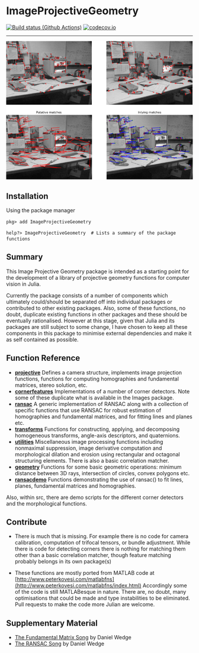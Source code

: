 ImageProjectiveGeometry
=======================

[![Build status (Github Actions)](https://github.com/peterkovesi/ImageProjectiveGeometry.jl/workflows/CI/badge.svg)](https://github.com/peterkovesi/ImageProjectiveGeometry.jl/actions)
[![codecov.io](http://codecov.io/github/peterkovesi/ImageProjectiveGeometry.jl/coverage.svg?branch=main)](http://codecov.io/github/peterkovesi/ImageProjectiveGeometry.jl?branch=main)

----------------------------------------------

![banner image](doc/banner.png)

## Installation

Using the package manager

```
pkg> add ImageProjectiveGeometry

```

```
help?> ImageProjectiveGeometry  # Lists a summary of the package functions 
```

## Summary

This Image Projective Geometry package is intended as a starting point for the development of a library of projective geometry functions for computer vision in Julia.

Currently the package consists of a number of components which
ultimately could/should be separated off into individual packages or
contributed to other existing packages.  Also, some of these
functions, no doubt, duplicate existing functions in other packages
and these should be eventually rationalised.  However at this stage,
given that Julia and its packages are still subject to some change, I
have chosen to keep all these components in this package to minimise
external dependencies and make it as self contained as possible.

## Function Reference

* [**projective**](doc/projective.md) Defines a camera structure,
implements image projection functions, functions for computing
homographies and fundamental matrices, stereo solution, etc.
* [**cornerfeatures**](doc/cornerfeatures.md) Implementations of a number of corner detectors.  Note some of these duplicate what is available in the Images package.
* [**ransac**](doc/ransac.md) A generic implementation of RANSAC along with a collection of specific functions that use RANSAC for robust estimation of homographies and fundamental matrices, and for fitting lines and planes etc.
* [**transforms**](doc/transforms.md) Functions for constructing,
applying, and decomposing homogeneous transforms, angle-axis
descriptors, and quaternions.
* [**utilities**](doc/utilities.md) Miscellaneous image processing functions including nonmaximal suppression, image derivative computation and morphological dilation and erosion using rectangular and octagonal structuring elements.  There is also a basic correlation matcher.  
* [**geometry**](doc/geometry.md) Functions for some basic
geometric operations: minimum distance between 3D rays, intersection
of circles, convex polygons etc.
* [**ransacdemo**](doc/ransacdemo.md) Functions demonstrating the use
of ransac() to fit lines, planes, fundamental matrices and
homographies.

Also, within src, there are demo scripts for the different corner
detectors and the morphological functions.

## Contribute

* There is much that is missing.  For example there is no code for
camera calibration, computation of trifocal tensors, or bundle
adjustment.  While there is code for detecting corners there is
nothing for matching them other than a basic correlation matcher,
though feature matching probably belongs in its own package(s)

* These functions are mostly ported from MATLAB code at
 [http://www.peterkovesi.com/matlabfns](http://www.peterkovesi.com/matlabfns/index.html)
 Accordingly some of the code is still MATLABesque in nature.  There
 are, no doubt, many optimisations that could be made and type
 instabilities to be eliminated. Pull requests to make the code more Julian  are welcome.


## Supplementary Material

* [The Fundamental Matrix Song](http://danielwedge.com/fmatrix/) by Daniel Wedge
* [The RANSAC Song](http://danielwedge.com/ransac/) by Daniel Wedge

